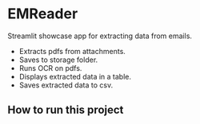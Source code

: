 # EMReader

Streamlit showcase app for extracting data from emails.
- Extracts pdfs from attachments.
- Saves to storage folder.
- Runs OCR on pdfs.
- Displays extracted data in a table.
- Saves extracted data to csv.

## How to run this project
